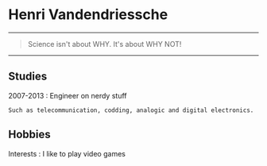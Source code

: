 Henri Vandendriessche
============

----

>  Science isn't about WHY. It's about WHY NOT!

----

Studies
--------------------

2007-2013
:   Engineer on nerdy stuff

    Such as telecommunication, codding, analogic and digital electronics.

Hobbies
-------

Interests
:   I like to play video games